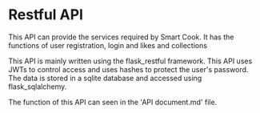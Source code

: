 # Restful API

This API can provide the services required by Smart Cook. It has the functions of user registration, login and likes and collections

This API is mainly written using the flask_restful framework. This API uses JWTs to control access and uses hashes to protect the user's password. The data is stored in a sqlite database and accessed using flask_sqlalchemy.

The function of this API can seen in the 'API document.md' file.